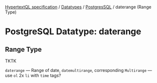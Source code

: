 [HypertextQL specification](../../../) / [Datatypes](../../) / [PostgresSQL](../) / daterange (Range Type)

# PostgreSQL Datatype: daterange
## Range Type

TKTK

`daterange` — Range of date, `datemultirange`, corresponding `Multirange` — use `ol` 2x `li` with `time` tags?
